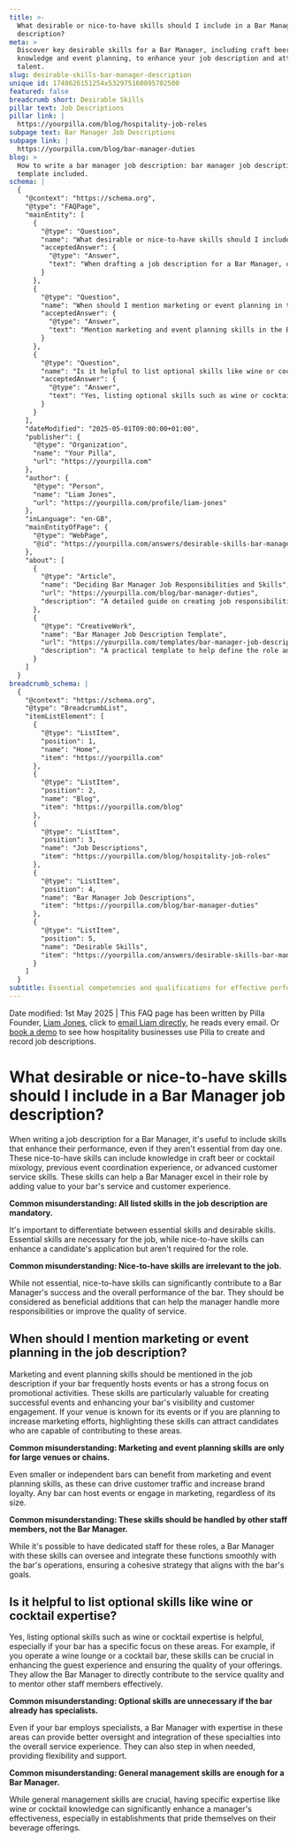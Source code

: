 ```yaml
---
title: >-
  What desirable or nice-to-have skills should I include in a Bar Manager job
  description?
meta: >
  Discover key desirable skills for a Bar Manager, including craft beer
  knowledge and event planning, to enhance your job description and attract top
  talent.
slug: desirable-skills-bar-manager-description
unique id: 1748626151254x532975160895702500
featured: false
breadcrumb short: Desirable Skills
pillar text: Job Descriptions
pillar link: |
  https://yourpilla.com/blog/hospitality-job-roles
subpage text: Bar Manager Job Descriptions
subpage link: |
  https://yourpilla.com/blog/bar-manager-duties
blog: >
  How to write a bar manager job description: bar manager job description
  template included.
schema: |
  {
    "@context": "https://schema.org",
    "@type": "FAQPage",
    "mainEntity": [
      {
        "@type": "Question",
        "name": "What desirable or nice-to-have skills should I include in a Bar Manager job description?",
        "acceptedAnswer": {
          "@type": "Answer",
          "text": "When drafting a job description for a Bar Manager, consider including nice-to-have skills such as craft beer or cocktail mixology knowledge, prior event coordination experience, or advanced customer service skills. These skills can help a Bar Manager excel by enhancing the quality of service and customer experience at your bar."
        }
      },
      {
        "@type": "Question",
        "name": "When should I mention marketing or event planning in the job description?",
        "acceptedAnswer": {
          "@type": "Answer",
          "text": "Mention marketing and event planning skills in the Bar Manager job description if your bar frequently hosts events or prioritises promotional activities. These skills are valuable for drafting successful events and enhancing your bar's visibility and customer engagement."
        }
      },
      {
        "@type": "Question",
        "name": "Is it helpful to list optional skills like wine or cocktail expertise?",
        "acceptedAnswer": {
          "@type": "Answer",
          "text": "Yes, listing optional skills such as wine or cocktail expertise is beneficial, particularly if your bar focuses on these beverages. These skills enhance guest experience and ensure service quality, while also allowing the Bar Manager to mentor staff effectively."
        }
      }
    ],
    "dateModified": "2025-05-01T09:00:00+01:00",
    "publisher": {
      "@type": "Organization",
      "name": "Your Pilla",
      "url": "https://yourpilla.com"
    },
    "author": {
      "@type": "Person",
      "name": "Liam Jones",
      "url": "https://yourpilla.com/profile/liam-jones"
    },
    "inLanguage": "en-GB",
    "mainEntityOfPage": {
      "@type": "WebPage",
      "@id": "https://yourpilla.com/answers/desirable-skills-bar-manager-description"
    },
    "about": [
      {
        "@type": "Article",
        "name": "Deciding Bar Manager Job Responsibilities and Skills",
        "url": "https://yourpilla.com/blog/bar-manager-duties",
        "description": "A detailed guide on creating job responsibilities and required skills for Bar Managers, ensuring effective role fulfilment."
      },
      {
        "@type": "CreativeWork",
        "name": "Bar Manager Job Description Template",
        "url": "https://yourpilla.com/templates/bar-manager-job-description",
        "description": "A practical template to help define the role and expectations for a Bar Manager, incorporating both essential and additional skills."
      }
    ]
  }
breadcrumb_schema: |
  {
    "@context": "https://schema.org",
    "@type": "BreadcrumbList",
    "itemListElement": [
      {
        "@type": "ListItem",
        "position": 1,
        "name": "Home",
        "item": "https://yourpilla.com"
      },
      {
        "@type": "ListItem",
        "position": 2,
        "name": "Blog",
        "item": "https://yourpilla.com/blog"
      },
      {
        "@type": "ListItem",
        "position": 3,
        "name": "Job Descriptions",
        "item": "https://yourpilla.com/blog/hospitality-job-roles"
      },
      {
        "@type": "ListItem",
        "position": 4,
        "name": "Bar Manager Job Descriptions",
        "item": "https://yourpilla.com/blog/bar-manager-duties"
      },
      {
        "@type": "ListItem",
        "position": 5,
        "name": "Desirable Skills",
        "item": "https://yourpilla.com/answers/desirable-skills-bar-manager-description"
      }
    ]
  }
subtitle: Essential competencies and qualifications for effective performance
---
```


Date modified: 1st May 2025 | This FAQ page has been written by Pilla Founder, [Liam Jones](https://yourpilla.com/profile/liam-jones), click to [email Liam directly](https://mailto:liam@yourpilla.com), he reads every email. Or [book a demo](https://calendly.com/pilla/demo) to see how hospitality businesses use Pilla to create and record job descriptions.

# What desirable or nice-to-have skills should I include in a Bar Manager job description?

When writing a job description for a Bar Manager, it's useful to include skills that enhance their performance, even if they aren't essential from day one. These nice-to-have skills can include knowledge in craft beer or cocktail mixology, previous event coordination experience, or advanced customer service skills. These skills can help a Bar Manager excel in their role by adding value to your bar's service and customer experience.

**Common misunderstanding: All listed skills in the job description are mandatory.**

It's important to differentiate between essential skills and desirable skills. Essential skills are necessary for the job, while nice-to-have skills can enhance a candidate's application but aren't required for the role.

**Common misunderstanding: Nice-to-have skills are irrelevant to the job.**

While not essential, nice-to-have skills can significantly contribute to a Bar Manager's success and the overall performance of the bar. They should be considered as beneficial additions that can help the manager handle more responsibilities or improve the quality of service.

## When should I mention marketing or event planning in the job description?

Marketing and event planning skills should be mentioned in the job description if your bar frequently hosts events or has a strong focus on promotional activities. These skills are particularly valuable for creating successful events and enhancing your bar's visibility and customer engagement. If your venue is known for its events or if you are planning to increase marketing efforts, highlighting these skills can attract candidates who are capable of contributing to these areas.

**Common misunderstanding: Marketing and event planning skills are only for large venues or chains.**

Even smaller or independent bars can benefit from marketing and event planning skills, as these can drive customer traffic and increase brand loyalty. Any bar can host events or engage in marketing, regardless of its size.

**Common misunderstanding: These skills should be handled by other staff members, not the Bar Manager.**

While it's possible to have dedicated staff for these roles, a Bar Manager with these skills can oversee and integrate these functions smoothly with the bar's operations, ensuring a cohesive strategy that aligns with the bar's goals.

## Is it helpful to list optional skills like wine or cocktail expertise?

Yes, listing optional skills such as wine or cocktail expertise is helpful, especially if your bar has a specific focus on these areas. For example, if you operate a wine lounge or a cocktail bar, these skills can be crucial in enhancing the guest experience and ensuring the quality of your offerings. They allow the Bar Manager to directly contribute to the service quality and to mentor other staff members effectively.

**Common misunderstanding: Optional skills are unnecessary if the bar already has specialists.**

Even if your bar employs specialists, a Bar Manager with expertise in these areas can provide better oversight and integration of these specialties into the overall service experience. They can also step in when needed, providing flexibility and support.

**Common misunderstanding: General management skills are enough for a Bar Manager.**

While general management skills are crucial, having specific expertise like wine or cocktail knowledge can significantly enhance a manager's effectiveness, especially in establishments that pride themselves on their beverage offerings.

